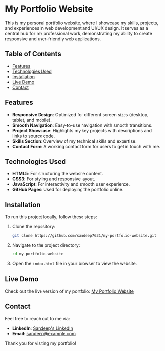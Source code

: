 # My Portfolio Website

This is my personal portfolio website, where I showcase my skills, projects, and experiences in web development and UI/UX design. It serves as a central hub for my professional work, demonstrating my ability to create responsive and user-friendly web applications.

## Table of Contents
- [Features](#features)
- [Technologies Used](#technologies-used)
- [Installation](#installation)
- [Live Demo](#live-demo)
- [Contact](#contact)

## Features
- **Responsive Design**: Optimized for different screen sizes (desktop, tablet, and mobile).
- **Smooth Navigation**: Easy-to-use navigation with smooth transitions.
- **Project Showcase**: Highlights my key projects with descriptions and links to source code.
- **Skills Section**: Overview of my technical skills and expertise.
- **Contact Form**: A working contact form for users to get in touch with me.

## Technologies Used
- **HTML5**: For structuring the website content.
- **CSS3**: For styling and responsive layout.
- **JavaScript**: For interactivity and smooth user experience.
- **GitHub Pages**: Used for deploying the portfolio online.

## Installation
To run this project locally, follow these steps:

1. Clone the repository:
    ```bash
    git clone https://github.com/sandeep7631/my-portfolio-website.git
    ```
2. Navigate to the project directory:
    ```bash
    cd my-portfolio-website
    ```
3. Open the `index.html` file in your browser to view the website.

## Live Demo
Check out the live version of my portfolio: [My Portfolio Website](https://sandeep7631.github.io/my-portfolio-website/)

## Contact
Feel free to reach out to me via:
- **LinkedIn**: [Sandeep's LinkedIn](https://www.linkedin.com/in/sandeep74/)
- **Email**: [sandeep@example.com](mailto:sandeepdavsr09@gmail.com)

Thank you for visiting my portfolio!
